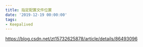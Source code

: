 ```yaml
---
title: 指定配置文件位置
date: '2019-12-19 00:00:00'
tags:
- Keepalived
---
```

https://blog.csdn.net/zt15732625878/article/details/86493096

